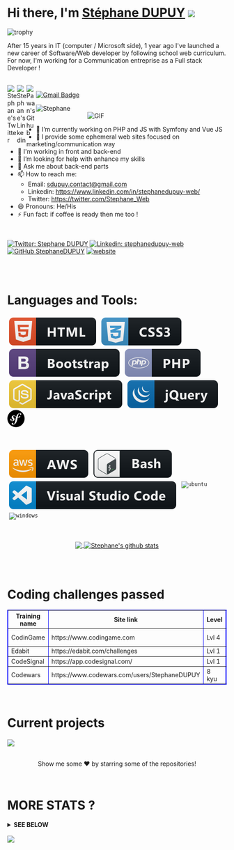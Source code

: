 # Hi there, I'm [Stéphane DUPUY](http://portfolio.webtechbysteph.com) <img src="https://media.giphy.com/media/hvRJCLFzcasrR4ia7z/giphy.gif" width="25px">

![trophy](https://github-profile-trophy.vercel.app/?username=StephaneDUPUY&theme=gruvbox)

After 15 years in IT (computer / Microsoft side), 1 year ago  I've launched a new career of Software/Web developer by following school web curriculum.
</br>
For now, I'm working for a Communication entreprise as a Full stack Developer !


</br>

<a href="https://twitter.com/Stephane_Web">
  <img align="left" alt="Stephane's Twitter" width="22px" src="https://cdn.jsdelivr.net/npm/simple-icons@v3/icons/twitter.svg" />
</a>
<a href="https://linkedin.com/in/stephanedupuy-web">
  <img align="left" alt="Stephane's Linkedin" width="22px" src="https://cdn.jsdelivr.net/npm/simple-icons@v3/icons/linkedin.svg" />
</a>
<a href="https://github.com/StephaneDUPUY">
  <img align="left" alt="Pawan's Github" width="22px" src="https://cdn.jsdelivr.net/npm/simple-icons@v3/icons/github.svg" />
</a>

[![Gmail Badge](https://img.shields.io/badge/-sdupuy.contact@gmail.com-c14438?style=flat-square&logo=Gmail&logoColor=white&link=mailto:sdupuy.contact@gmail.com)](mailto:sdupuy.contact@gmail.com)

<img align="left" src="https://komarev.com/ghpvc/?username=StephaneDUPUY&label=Views&color=blue&style=plastic" alt="Stephane" /> 

</br>

<img align="right" width="320" alt="GIF" src="https://media.giphy.com/media/836HiJc7pgzy8iNXCn/giphy.gif" />

</br>


- 🔭 I’m currently working on PHP and JS with Symfony and Vue JS
- 🌱 I provide some ephemeral web sites focused on marketing/communication way
- 👯 I'm working in front and back-end
- 🤔 I’m looking for help with enhance my skills
- 💬 Ask me about back-end parts
- 📫 How to reach me:
    - Email: sdupuy.contact@gmail.com
    - Linkedin: https://www.linkedin.com/in/stephanedupuy-web/
    - Twitter: https://twitter.com/Stephane_Web
- 😄 Pronouns: He/His
- ⚡ Fun fact: if coffee is ready then me too !

</br>

[![Twitter: Stephane DUPUY](https://img.shields.io/twitter/follow/Stephane_Web?style=social)](https://twitter.com/Stephane_Web)
[![Linkedin: stephanedupuy-web](https://img.shields.io/badge/-stephanedupuy-blue?style=flat-square&logo=Linkedin&logoColor=white&link=https://www.linkedin.com/in/stephanedupuy-web/)](https://www.linkedin.com/in/stephanedupuy-web/)
[![GitHub StephaneDUPUY](https://img.shields.io/github/followers/StephaneDUPUY?label=follow&style=social)](https://github.com/StephaneDUPUY)
[![website](https://img.shields.io/badge/PortfolioWebsite-portfolio.webtechbysteph.com/-2648ff?style=flat-square&logo=google-chrome)](http://portfolio.webtechbysteph.com/)

</br>
</br>

# Languages and Tools:

<p align="center">
  
<code><img src="https://github.com/MikeCodesDotNET/ColoredBadges/blob/master/svg/dev/languages/html.svg" alt="html" style="vertical-align:top; margin:4px"></code>
<code><img src="https://github.com/MikeCodesDotNET/ColoredBadges/blob/master/svg/dev/languages/css3.svg" alt="css" style="vertical-align:top; margin:4px"></code>
<code><img src="https://github.com/MikeCodesDotNET/ColoredBadges/blob/master/svg/dev/frameworks/bootstrap.svg" alt="bootstrap" style="vertical-align:top; margin:4px"></code>
<code><img src="https://github.com/MikeCodesDotNET/ColoredBadges/blob/master/svg/dev/languages/php.svg" alt="php" style="vertical-align:top; margin:4px"></code>
<code><img src="https://github.com/MikeCodesDotNET/ColoredBadges/blob/master/svg/dev/languages/js.svg" alt="javascript" style="vertical-align:top; margin:4px"></code>
<code><img src="https://github.com/MikeCodesDotNET/ColoredBadges/blob/master/svg/dev/frameworks/jquery.svg" alt="jquery" style="vertical-align:top; margin:4px"></code>
<code><img height="40" src="https://raw.githubusercontent.com/github/explore/80688e429a7d4ef2fca1e82350fe8e3517d3494d/topics/symfony/symfony.png"></code>

</p>

</br>

<p align="center">

<code><img src="https://github.com/MikeCodesDotNET/ColoredBadges/blob/master/svg/dev/services/aws.svg" alt="aws" style="vertical-align:top; margin:4px"></code>
<code><img src="https://github.com/MikeCodesDotNET/ColoredBadges/blob/master/svg/dev/tools/bash.svg" alt="bash" style="vertical-align:top; margin:4px"></code>
<code><img src="https://github.com/MikeCodesDotNET/ColoredBadges/blob/master/svg/dev/tools/visualstudio_code.svg" alt="visual studio code" style="vertical-align:top; margin:4px"></code>
<code><img src="https://img.shields.io/badge/Ubuntu-v20.04-orange?style=for-the-badge&logo=ubuntu" alt="ubuntu" style="vertical-align:top; margin:4px"></code>
<code><img src="https://img.shields.io/badge/Windows-v10-blue?style=for-the-badge&logo=windows" alt="windows" style="vertical-align:top; margin:4px"></code>

</p>

</br>

<p align="center">
<a href="https://github.com/StephaneDUPUY">
  <img align="center" src="https://github-readme-stats.vercel.app/api/top-langs/?username=StephaneDUPUY&theme=dark&hide_langs_below=1" />
</a>
<a href="https://github.com/StephaneDUPUY">
 <img align="center" src="https://github-readme-stats.vercel.app/api?username=StephaneDUPUY&show_icons=true&theme=dark&line_height=27" alt="Stephane's github stats"/>
</a>
</p>

</br>
</br>

# Coding challenges passed

<table border = "1" bordercolor = "blue">
  <tr>
    <th>Training name</th>
    <th>Site link</th>
    <th>Level</th>
    <th>Experience</th>
    <th>Technologies</th>
  </tr>
  <tr>
    <td>CodinGame</td>
    <td>https://www.codingame.com</td>
    <td>Lvl 4</td>
    <td>96 XP / 111 XP</td>
    <td>PHP / JS</td>
  </tr>
  <tr>
    <td>Edabit</td>
    <td>https://edabit.com/challenges</td>
    <td>Lvl 1</td>
    <td>20 XP</td>
    <td>PHP / JS</td>
  </tr>  
  <tr>
    <td>CodeSignal</td>
    <td>https://app.codesignal.com/</td>
    <td>Lvl 1</td>
    <td> - </td>
    <td>PHP / JS</td>
  </tr> 
    <tr>
    <td>Codewars</td>
    <td>https://www.codewars.com/users/StephaneDUPUY</td>
    <td>8 kyu</td>
    <td> 25.0 % / 25.0 % </td>
    <td>PHP / JS</td>
  </tr>
</table>

</br>

# Current projects

<a href="https://github.com/StephaneDUPUY/openlibrariesV2.2">
  <img align="center" src="https://github-readme-stats.vercel.app/api/pin/?username=StephaneDUPUY&repo=openlibrariesV2.2&theme=light" />
</a>

</br>

<div align="center">
  </br>
  <p>Show me some ❤️ by starring some of the repositories!</p>
</div>

</br>

# MORE STATS ?

<details><summary><strong>SEE BELOW</strong></summary>
  
# Stats and .... stats

<img src="https://wakatime.com/share/@StephWebTech/1c44c620-5405-4f4c-985f-26614cba0324.svg" width="680" align="center" />
<img src="https://wakatime.com/share/@StephWebTech/eb28f4b3-4a27-43d7-892b-a18b093ed0e4.svg" width="680" align="center"/>

</br>

# What time spent last week

<!--START_SECTION:waka-->
```text
Week: 15 August, 2022 - 22 August, 2022

PHP          19 hrs 26 mins  ████████████████████████▓   99.24 % 
Text         8 mins          ▒░░░░░░░░░░░░░░░░░░░░░░░░   00.73 % 
Markdown     0 secs          ░░░░░░░░░░░░░░░░░░░░░░░░░   00.03 % 
JSON         0 secs          ░░░░░░░░░░░░░░░░░░░░░░░░░   00.00 % 
JavaScript   0 secs          ░░░░░░░░░░░░░░░░░░░░░░░░░   00.00 % 
```
<!--END_SECTION:waka-->

</details>

</br>

<img src="https://media1.tenor.com/images/81d4099baae6124fc5e3fe6eb16b3e11/tenor.gif?itemid=4039760" />
